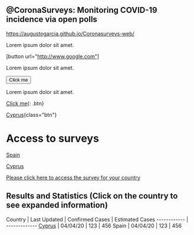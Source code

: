 ## @CoronaSurveys: Monitoring COVID-19 incidence via open polls

https://augustogarcia.github.io/Coronasurveys-web/

Lorem ipsum dolor sit amet.

[button url="http://www.google.com"]

Lorem ipsum dolor sit amet.

<button name="button" onclick="http://www.google.com">Click me</button>

Lorem ipsum dolor sit amet.

[Click me](http://www.google.com){: .btn}

[Cyprus](https://cyprus.coronasurveys.com){class="btn"}


# Access to surveys
<div class="text-purple">
  <a href="{{https://spain.coronasurveys.com}}" class="btn">Spain</a>
</div>

[Cyprus](https://cyprus.coronasurveys.com)

[Please click here to access the survey for your country](https://github.com/GCGImdea/coronasurveys/blob/master/surveys.md)

## Results and Statistics (Click on the country to see expanded information)

Country | Last Updated | Confirmed Cases | Estimated Cases
------------ | -------------
[Cyprus](https://augustogarcia.github.io/Coronasurveys-web/results/cyprus) | 04/04/20 | 123 | 456
Spain | 04/04/20 | 123 | 456
